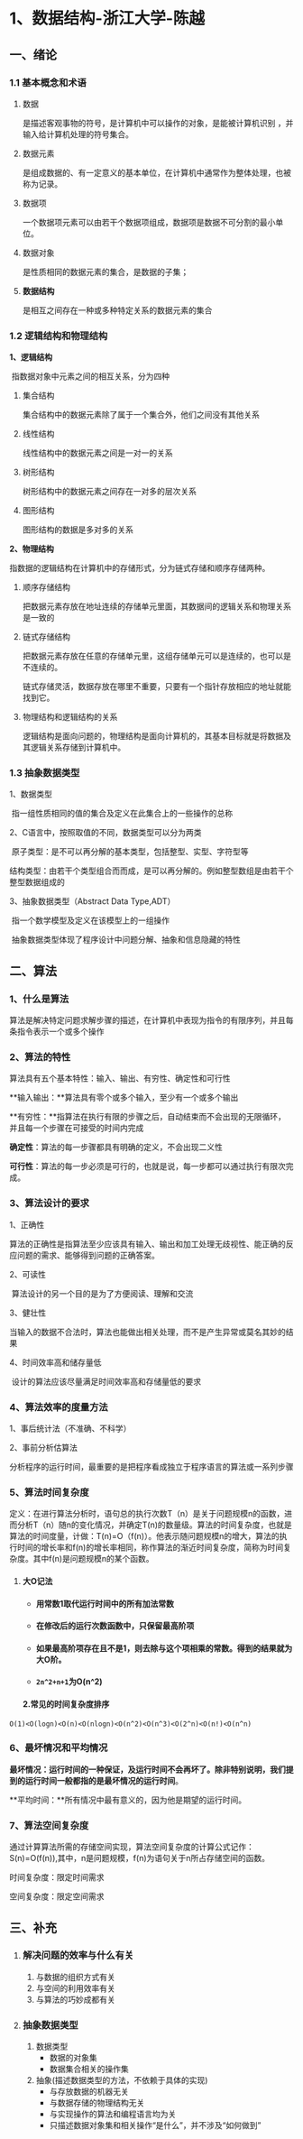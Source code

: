 # 1、数据结构-浙江大学-陈越

## 一、绪论

### 1.1 基本概念和术语

1. 数据

   是描述客观事物的符号，是计算机中可以操作的对象，是能被计算机识别 ，并输入给计算机处理的符号集合。

2. 数据元素

   是组成数据的、有一定意义的基本单位，在计算机中通常作为整体处理，也被称为记录。

3. 数据项

   一个数据项元素可以由若干个数据项组成，数据项是数据不可分割的最小单位。

4. 数据对象

   是性质相同的数据元素的集合，是数据的子集；

5. **数据结构**

   是相互之间存在一种或多种特定关系的数据元素的集合

### 1.2 逻辑结构和物理结构

**1、逻辑结构**

​	指数据对象中元素之间的相互关系，分为四种

1. 集合结构

   集合结构中的数据元素除了属于一个集合外，他们之间没有其他关系

2. 线性结构

   线性结构中的数据元素之间是一对一的关系

3. 树形结构

   树形结构中的数据元素之间存在一对多的层次关系

4. 图形结构	

   图形结构的数据是多对多的关系

**2、物理结构**

​	指数据的逻辑结构在计算机中的存储形式，分为链式存储和顺序存储两种。

1. 顺序存储结构

   把数据元素存放在地址连续的存储单元里面，其数据间的逻辑关系和物理关系是一致的

2. 链式存储结构

   把数据元素存放在任意的存储单元里，这组存储单元可以是连续的，也可以是不连续的。

   链式存储灵活，数据存放在哪里不重要，只要有一个指针存放相应的地址就能找到它。

3. 物理结构和逻辑结构的关系

   逻辑结构是面向问题的，物理结构是面向计算机的，其基本目标就是将数据及其逻辑关系存储到计算机中。

### 1.3 抽象数据类型	

1、数据类型

​	指一组性质相同的值的集合及定义在此集合上的一些操作的总称

2、C语言中，按照取值的不同，数据类型可以分为两类

​	原子类型：是不可以再分解的基本类型，包括整型、实型、字符型等

​	结构类型：由若干个类型组合而而成，是可以再分解的。例如整型数组是由若干个整型数据组成的

3、抽象数据类型（Abstract Data Type,ADT）

​	指一个数学模型及定义在该模型上的一组操作

​	抽象数据类型体现了程序设计中问题分解、抽象和信息隐藏的特性

## 二、算法

### 1、什么是算法

算法是解决特定问题求解步骤的描述，在计算机中表现为指令的有限序列，并且每条指令表示一个或多个操作

### 2、算法的特性

算法具有五个基本特性：输入、输出、有穷性、确定性和可行性

**输入输出：**算法具有零个或多个输入，至少有一个或多个输出

**有穷性：**指算法在执行有限的步骤之后，自动结束而不会出现的无限循环，并且每一个步骤在可接受的时间内完成

**确定性**：算法的每一步骤都具有明确的定义，不会出现二义性

**可行性**：算法的每一步必须是可行的，也就是说，每一步都可以通过执行有限次完成。

### 3、算法设计的要求

1、正确性

​	算法的正确性是指算法至少应该具有输入、输出和加工处理无歧视性、能正确的反应问题的需求、能够得到问题的正确答案。

2、可读性

​	算法设计的另一个目的是为了方便阅读、理解和交流

3、健壮性

​	当输入的数据不合法时，算法也能做出相关处理，而不是产生异常或莫名其妙的结果

4、时间效率高和储存量低

​	设计的算法应该尽量满足时间效率高和存储量低的要求

### 4、算法效率的度量方法

1、事后统计法（不准确、不科学）

2、事前分析估算法

​	分析程序的运行时间，最重要的是把程序看成独立于程序语言的算法或一系列步骤

### 5、算法时间复杂度

​	定义：在进行算法分析时，语句总的执行次数T（n）是关于问题规模n的函数，进而分析T（n）随n的变化情况，并确定T(n)的数量级。算法的时间复杂度，也就是算法的时间度量，计做：T(n)=O（f(n)）。他表示随问题规模n的增大，算法的执行时间的增长率和f(n)的增长率相同，称作算法的渐近时间复杂度，简称为时间复杂度。其中f(n)是问题规模n的某个函数。

1. #### 大O记法

   - #### 用常数1取代运行时间中的所有加法常数

   - #### 在修改后的运行次数函数中，只保留最高阶项

   - #### 如果最高阶项存在且不是1，则去除与这个项相乘的常数。得到的结果就为大O阶。

   - #### `2n^2+n+1`为O(n^2)

   #### 2.常见的时间复杂度排序

`O(1)<O(logn)<O(n)<O(nlogn)<O(n^2)<O(n^3)<O(2^n)<O(n!)<O(n^n)`

### 6、最坏情况和平均情况

**最坏情况：**运行时间的一种保证，及运行时间不会再坏了。除非特别说明，我们提到的运行时间一般都指的是**最坏情况的运行时间**。

**平均时间：**所有情况中最有意义的，因为他是期望的运行时间。

### 7、算法空间复杂度

通过计算算法所需的存储空间实现，算法空间复杂度的计算公式记作：S(n)=O(f(n)),其中，n是问题规模，f(n)为语句关于n所占存储空间的函数。

时间复杂度：限定时间需求

空间复杂度：限定空间需求

## 三、补充

1. ### **解决问题的效率与什么有关**

   1. 与数据的组织方式有关
   2. 与空间的利用效率有关
   3. 与算法的巧妙成都有关

2. ### 抽象数据类型

   1. 数据类型
      - 数据的对象集
      - 数据集合相关的操作集
   2. 抽象(描述数据类型的方法，不依赖于具体的实现)
      - 与存放数据的机器无关
      - 与数据存储的物理结构无关
      - 与实现操作的算法和编程语言均为关
      - 只描述数据对象集和相关操作“是什么”，并不涉及“如何做到”

   



